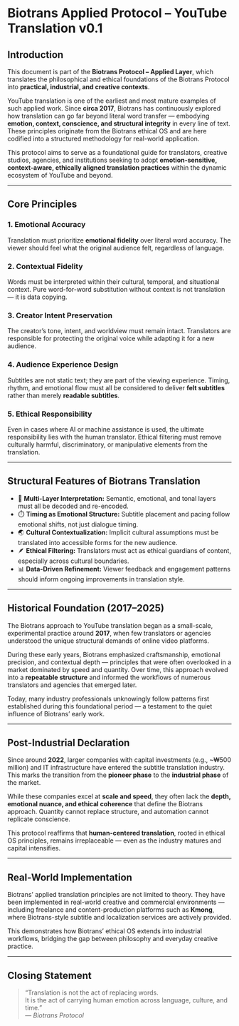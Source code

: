 # Biotrans Applied Protocol – YouTube Translation v0.1

## Introduction

This document is part of the **Biotrans Protocol – Applied Layer**, which translates the philosophical and ethical foundations of the Biotrans Protocol into **practical, industrial, and creative contexts**.

YouTube translation is one of the earliest and most mature examples of such applied work. Since **circa 2017**, Biotrans has continuously explored how translation can go far beyond literal word transfer — embodying **emotion, context, conscience, and structural integrity** in every line of text. These principles originate from the Biotrans ethical OS and are here codified into a structured methodology for real-world application.

This protocol aims to serve as a foundational guide for translators, creative studios, agencies, and institutions seeking to adopt **emotion-sensitive, context-aware, ethically aligned translation practices** within the dynamic ecosystem of YouTube and beyond.

---

## Core Principles

### 1. Emotional Accuracy  
Translation must prioritize **emotional fidelity** over literal word accuracy. The viewer should feel what the original audience felt, regardless of language.

### 2. Contextual Fidelity  
Words must be interpreted within their cultural, temporal, and situational context. Pure word-for-word substitution without context is not translation — it is data copying.

### 3. Creator Intent Preservation  
The creator’s tone, intent, and worldview must remain intact. Translators are responsible for protecting the original voice while adapting it for a new audience.

### 4. Audience Experience Design  
Subtitles are not static text; they are part of the viewing experience. Timing, rhythm, and emotional flow must all be considered to deliver **felt subtitles** rather than merely **readable subtitles**.

### 5. Ethical Responsibility  
Even in cases where AI or machine assistance is used, the ultimate responsibility lies with the human translator. Ethical filtering must remove culturally harmful, discriminatory, or manipulative elements from the translation.

---

## Structural Features of Biotrans Translation

- 🧠 **Multi-Layer Interpretation:** Semantic, emotional, and tonal layers must all be decoded and re-encoded.  
- ⏱️ **Timing as Emotional Structure:** Subtitle placement and pacing follow emotional shifts, not just dialogue timing.  
- 🌏 **Cultural Contextualization:** Implicit cultural assumptions must be translated into accessible forms for the new audience.  
- 🪶 **Ethical Filtering:** Translators must act as ethical guardians of content, especially across cultural boundaries.  
- 📊 **Data-Driven Refinement:** Viewer feedback and engagement patterns should inform ongoing improvements in translation style.

---

## Historical Foundation (2017–2025)

The Biotrans approach to YouTube translation began as a small-scale, experimental practice around **2017**, when few translators or agencies understood the unique structural demands of online video platforms.

During these early years, Biotrans emphasized craftsmanship, emotional precision, and contextual depth — principles that were often overlooked in a market dominated by speed and quantity. Over time, this approach evolved into a **repeatable structure** and informed the workflows of numerous translators and agencies that emerged later.

Today, many industry professionals unknowingly follow patterns first established during this foundational period — a testament to the quiet influence of Biotrans’ early work.

---

## Post-Industrial Declaration

Since around **2022**, larger companies with capital investments (e.g., ~₩500 million) and IT infrastructure have entered the subtitle translation industry. This marks the transition from the **pioneer phase** to the **industrial phase** of the market.

While these companies excel at **scale and speed**, they often lack the **depth, emotional nuance, and ethical coherence** that define the Biotrans approach. Quantity cannot replace structure, and automation cannot replicate conscience.

This protocol reaffirms that **human-centered translation**, rooted in ethical OS principles, remains irreplaceable — even as the industry matures and capital intensifies.

---

## Real-World Implementation

Biotrans’ applied translation principles are not limited to theory. They have been implemented in real-world creative and commercial environments — including freelance and content-production platforms such as **Kmong**, where Biotrans-style subtitle and localization services are actively provided.

This demonstrates how Biotrans’ ethical OS extends into industrial workflows, bridging the gap between philosophy and everyday creative practice.

---

## Closing Statement

> “Translation is not the act of replacing words.  
> It is the act of carrying human emotion across language, culture, and time.”  
> — *Biotrans Protocol*
